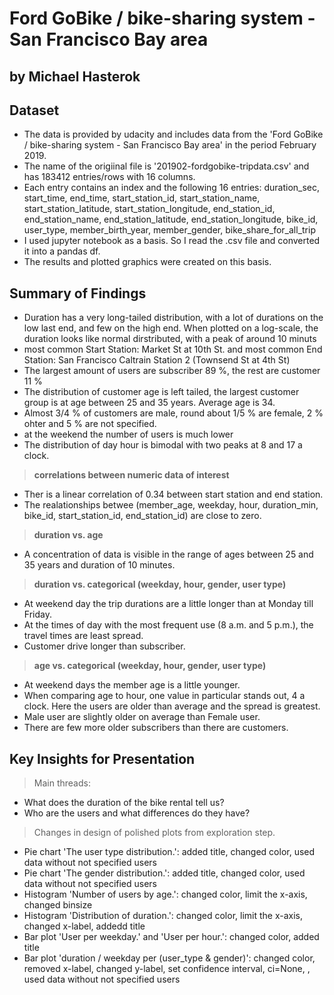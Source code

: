 # Ford GoBike / bike-sharing system - San Francisco Bay area
## by Michael Hasterok


## Dataset

- The data is provided by udacity and includes data from the 'Ford GoBike / bike-sharing system - San Francisco Bay area' in the period February 2019.
- The name of the origiinal file is '201902-fordgobike-tripdata.csv' and has 183412 entries/rows with 16 columns.
- Each entry contains an index and the following 16 entries:
    duration_sec, start_time, end_time, start_station_id,
    start_station_name, start_station_latitude, start_station_longitude, end_station_id,
    end_station_name, end_station_latitude, end_station_longitude, bike_id, user_type,
    member_birth_year, member_gender, bike_share_for_all_trip
- I used jupyter notebook as a basis. So I read the .csv file and converted it into a pandas df.
- The results and plotted graphics were created on this basis.

## Summary of Findings

- Duration has a very long-tailed distribution, with a lot of durations on the low last end, and few on the high end. When plotted on a log-scale, the duration looks like normal dirstributed, with a peak of around 10 minuts
- most common Start Station: Market St at 10th St. and most common End Station: San Francisco Caltrain Station 2 (Townsend St at 4th St)
- The largest amount of users are subscriber 89 %, the rest are customer 11 %
- The distribution of customer age is left tailed, the largest customer group is at age between 25 and 35 years. Average age is 34.
- Almost 3/4 % of customers are male, round about 1/5 % are female, 2 % ohter and 5 % are not specified.
- at the weekend the number of users is much lower
- The distribution of day hour is bimodal with two peaks at 8 and 17 a clock.

> **correlations between numeric data of interest**
- Ther is a linear correlation of 0.34 between start station and end station.
- The realationships betwee (member_age, weekday, hour, duration_min, bike_id, start_station_id, end_station_id) are close to zero.

> **duration vs. age**
- A concentration of data is visible in the range of ages between 25 and 35 years and duration of 10 minutes.
> **duration vs. categorical (weekday, hour, gender, user type)**
- At weekend day the trip durations are a little longer than at Monday till Friday.
- At the times of day with the most frequent use (8 a.m. and 5 p.m.), the travel times are least spread.
- Customer drive longer than subscriber.

> **age vs. categorical (weekday, hour, gender, user type)**
- At weekend days the member age is a little younger.
- When comparing age to hour, one value in particular stands out, 4 a clock. Here the users are older than average and the spread is greatest.
- Male user are slightly older on average than Female user.
- There are few more older subscribers than there are customers.


## Key Insights for Presentation

> Main threads:
- What does the duration of the bike rental tell us?
- Who are the users and what differences do they have?

> Changes in design of polished plots from exploration step.
- Pie chart 'The user type distribution.': added title, changed color, used data without not specified users
- Pie chart 'The gender distribution.': added title, changed color, used data without not specified users
- Histogram 'Number of users by age.': changed color, limit the x-axis, changed binsize
- Histogram 'Distribution of duration.': changed color, limit the x-axis, changed x-label, addedd title
- Bar plot 'User per weekday.' and 'User per hour.': changed color, added title
- Bar plot 'duration / weekday per (user_type & gender)': changed color, removed x-label, changed y-label, set confidence interval, ci=None, , used data without not specified users


